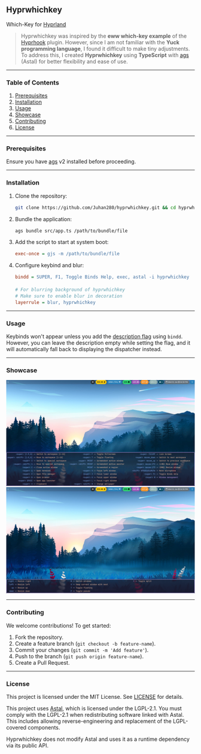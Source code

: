 ## Hyprwhichkey

Which-Key for [Hyprland](https://hyprland.org/)

> Hyprwhichkey was inspired by the **eww which-key example** of the [Hyprhook](https://github.com/Hyprhook/Hyprhook/) plugin. However, since I am not familiar with the **Yuck programming language**, I found it difficult to make tiny adjustments. To address this, I created **Hyprwhichkey** using **TypeScript** with [ags](https://github.com/aylur/ags) (Astal) for better flexibility and ease of use.

---

### Table of Contents

1. [Prerequisites](#prerequisites)
2. [Installation](#installation)
3. [Usage](#usage)
4. [Showcase](#showcase)
5. [Contributing](#contributing)
6. [License](#license)

---

### Prerequisites

Ensure you have [ags](https://github.com/aylur/ags) v2 installed before proceeding.

---

### Installation

1. Clone the repository:

   ```bash
   git clone https://github.com/Juhan280/hyprwhichkey.git && cd hyprwhichkey
   ```

2. Bundle the application:

   ```bash
   ags bundle src/app.ts /path/to/bundle/file
   ```

3. Add the script to start at system boot:

   ```ini
   exec-once = gjs -m /path/to/bundle/file
   ```

4. Configure keybind and blur:

   ```ini
   bindd = SUPER, F1, Toggle Binds Help, exec, astal -i hyprwhichkey

   # For blurring background of hyprwhichkey
   # Make sure to enable blur in decoration
   layerrule = blur, hyprwhichkey
   ```

---

### Usage

Keybinds won't appear unless you add the [description flag](https://wiki.hyprland.org/Configuring/Binds/#description) using `bindd`. However, you can leave the description empty while setting the flag, and it will automatically fall back to displaying the dispatcher instead.

---

### Showcase

![hyprwhichkey-base](./assets/hyprwhichkey-base.png)
![hyprwhichkey-submap](./assets/hyprwhichkey-submap.png)

---

### Contributing

We welcome contributions! To get started:

1. Fork the repository.
2. Create a feature branch (`git checkout -b feature-name`).
3. Commit your changes (`git commit -m 'Add feature'`).
4. Push to the branch (`git push origin feature-name`).
5. Create a Pull Request.

---

### License

This project is licensed under the MIT License. See [LICENSE](./LICENSE) for details.

This project uses [Astal](https://github.com/Aylur/astal), which is licensed under the LGPL-2.1. You must comply with the LGPL-2.1 when redistributing software linked with Astal. This includes allowing reverse-engineering and replacement of the LGPL-covered components.

Hyprwhichkey does not modify Astal and uses it as a runtime dependency via its public API.
